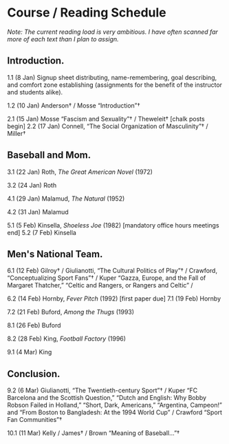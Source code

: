 Course / Reading Schedule
=========================

*Note: The current reading load is very ambitious. I have often scanned far more of each text than I plan to assign.*

Introduction.
-------------
1.1 (8 Jan) Signup sheet distributing, name-remembering, goal describing, and comfort zone establishing (assignments for the benefit of the instructor and students alike).

1.2 (10 Jan) Anderson† / Mosse “Introduction”†

2.1 (15 Jan) Mosse “Fascism and Sexuality”† / Theweleit†
  [chalk posts begin]
2.2 (17 Jan) Connell, “The Social Organization of Masculinity”† / Miller†

Baseball and Mom.
-----------------
3.1 (22 Jan) Roth, *The Great American Novel* (1972)

3.2 (24 Jan) Roth

4.1 (29 Jan) Malamud, *The Natural* (1952) 

4.2 (31 Jan) Malamud

5.1 (5 Feb) Kinsella, *Shoeless Joe* (1982) 
  [mandatory office hours meetings end]
5.2 (7 Feb) Kinsella

Men's National Team.
--------------------
6.1 (12 Feb) Gilroy† / Giulianotti, “The Cultural Politics of Play”† / Crawford, “Conceptualizing Sport Fans”† / Kuper “Gazza, Europe, and the Fall of Margaret Thatcher,” “Celtic and Rangers, or Rangers and Celtic” /

6.2 (14 Feb) Hornby, *Fever Pitch* (1992)
  [first paper due]
7.1 (19 Feb) Hornby

7.2 (21 Feb) Buford, *Among the Thugs* (1993) 

8.1 (26 Feb) Buford

8.2 (28 Feb) King, *Football Factory* (1996) 

9.1 (4 Mar) King

Conclusion.
-----------
9.2 (6 Mar) Giulianotti, “The Twentieth-century Sport”† / Kuper “FC Barcelona and the Scottish Question,” “Dutch and English: Why Bobby Robson Failed in Holland,” “Short, Dark, Americans,” “Argentina, Campeon!” and “From Boston to Bangladesh: At the 1994 World Cup” / Crawford “Sport Fan Communities”†

10.1 (11 Mar) Kelly / James† / Brown “Meaning of Baseball...”†
